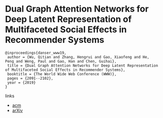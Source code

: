# Dual Graph Attention Networks for Deep Latent Representation of Multifaceted Social Effects in Recommender Systems

```
@inproceedings{danser_www19,
 author = {Wu, Qitian and Zhang, Hengrui and Gao, Xiaofeng and He, Peng and Weng, Paul and Gao, Han and Chen, Guihai},
 title = {Dual Graph Attention Networks for Deep Latent Representation of Multifaceted Social Effects in Recommender Systems},
 booktitle = {The World Wide Web Conference (WWW)},
 pages = {2091--2102},
 year = {2019}
}
```

links
- [acm](https://dl.acm.org/citation.cfm?id=3313442)
- [arXiv](https://arxiv.org/abs/1903.10433)
